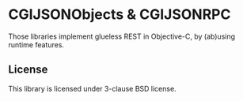 # CGIJSONObjects & CGIJSONRPC

Those libraries implement glueless REST in Objective-C, by (ab)using runtime
features.

## License

This library is licensed under 3-clause BSD license.
